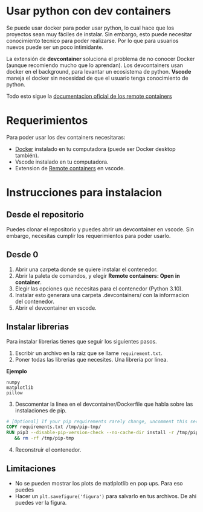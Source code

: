 # Usar python con dev containers

Se puede usar docker para poder usar python, lo cual hace que los proyectos
sean muy fáciles de instalar. Sin embargo, esto puede necesitar conocimiento
tecnico para poder realizarse. Por lo que para usuarios nuevos puede ser un
poco intimidante. 

La extensión de **devcontainer** soluciona el problema de no conocer Docker
(aunque recomiendo mucho que lo aprendan). Los devcontainers usan docker en el
background, para levantar un ecosistema de python. **Vscode** maneja el docker
sin necesidad de que el usuario tenga conocimiento de python. 

Todo esto sigue la [documentacion oficial de los remote
containers](https://code.visualstudio.com/docs/remote/containers) 

# Requerimientos

Para poder usar los dev containers necesitaras: 

- [Docker](https://www.docker.com/) instalado en tu computadora (puede ser Docker desktop también).
- Vscode instalado en tu computadora.
- Extension de [Remote containers](vs_code_extension_url) en vscode.

# Instrucciones para instalacion

## Desde el repositorio

Puedes clonar el repositorio y puedes abrir un devcontainer en vscode. Sin
embargo, necesitas cumplir los requerimientos para poder usarlo.

## Desde 0

1. Abrir una carpeta donde se quiere instalar el contenedor.
2. Abrir la paleta de comandos, y elegir **Remote containers: Open in container**.
3. Elegir las opciones que necesitas para el contenedor (Python 3.10).
4. Instalar esto generara una carpeta .devcontainers/ con la informacion del contenedor.
5. Abrir el devcontainer en vscode.

## Instalar librerias

Para instalar librerias tienes que seguir los siguientes pasos.

1. Escribir un archivo en la raiz que se llame `requirement.txt`.
2. Poner todas las librerias que necesites. Una libreria por linea.

**Ejemplo**

```text
numpy
matplotlib
pillow
```

3. Descomentar la linea en el devcontainer/Dockerfile que habla sobre las instalaciones de pip.

```Dockerfile
# [Optional] If your pip requirements rarely change, uncomment this section to add them to the image.
COPY requirements.txt /tmp/pip-tmp/
RUN pip3 --disable-pip-version-check --no-cache-dir install -r /tmp/pip-tmp/requirements.txt \
   && rm -rf /tmp/pip-tmp
```

4. Reconstruir el contenedor. 

## Limitaciones

- No se pueden mostrar los plots de matlplotlib en pop ups. Para eso puedes
- Hacer un `plt.savefigure('figura')` para salvarlo en tus archivos. De ahi puedes ver la figura.

[vs_code_extension_url]: https://marketplace.visualstudio.com/items?itemName=ms-vscode-remote.remote-containers
